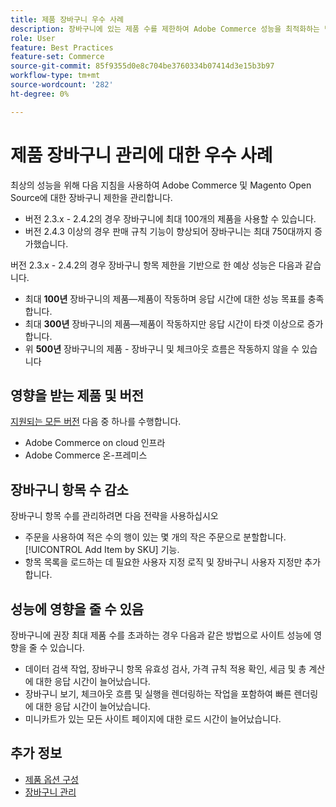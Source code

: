 ```yaml
---
title: 제품 장바구니 우수 사례
description: 장바구니에 있는 제품 수를 제한하여 Adobe Commerce 성능을 최적화하는 방법을 알아봅니다.
role: User
feature: Best Practices
feature-set: Commerce
source-git-commit: 85f9355d0e8c704be3760334b07414d3e15b3b97
workflow-type: tm+mt
source-wordcount: '282'
ht-degree: 0%

---
```



# 제품 장바구니 관리에 대한 우수 사례

최상의 성능을 위해 다음 지침을 사용하여 Adobe Commerce 및 Magento Open Source에 대한 장바구니 제한을 관리합니다.

- 버전 2.3.x - 2.4.2의 경우 장바구니에 최대 100개의 제품을 사용할 수 있습니다.
- 버전 2.4.3 이상의 경우 판매 규칙 기능이 향상되어 장바구니는 최대 750대까지 증가했습니다.


버전 2.3.x - 2.4.2의 경우 장바구니 항목 제한을 기반으로 한 예상 성능은 다음과 같습니다.

- 최대 **100년** 장바구니의 제품—제품이 작동하며 응답 시간에 대한 성능 목표를 충족합니다.
- 최대 **300년** 장바구니의 제품—제품이 작동하지만 응답 시간이 타겟 이상으로 증가합니다.
- 위 **500년** 장바구니의 제품 - 장바구니 및 체크아웃 흐름은 작동하지 않을 수 있습니다

## 영향을 받는 제품 및 버전

[지원되는 모든 버전](../../../release/versions.md) 다음 중 하나를 수행합니다.

- Adobe Commerce on cloud 인프라
- Adobe Commerce 온-프레미스

## 장바구니 항목 수 감소

장바구니 항목 수를 관리하려면 다음 전략을 사용하십시오

- 주문을 사용하여 적은 수의 행이 있는 몇 개의 작은 주문으로 분할합니다. [!UICONTROL Add Item by SKU] 기능.
- 항목 목록을 로드하는 데 필요한 사용자 지정 로직 및 장바구니 사용자 지정만 추가합니다.

## 성능에 영향을 줄 수 있음

장바구니에 권장 최대 제품 수를 초과하는 경우 다음과 같은 방법으로 사이트 성능에 영향을 줄 수 있습니다.

- 데이터 검색 작업, 장바구니 항목 유효성 검사, 가격 규칙 적용 확인, 세금 및 총 계산에 대한 응답 시간이 늘어났습니다.
- 장바구니 보기, 체크아웃 흐름 및 실행을 렌더링하는 작업을 포함하여 빠른 렌더링에 대한 응답 시간이 늘어났습니다.
- 미니카트가 있는 모든 사이트 페이지에 대한 로드 시간이 늘어났습니다.

## 추가 정보

- [제품 옵션 구성](https://experienceleague.adobe.com/docs/commerce-admin/inventory/configuration/product-options.html)
- [장바구니 관리](https://experienceleague.adobe.com/docs/commerce-admin/stores-sales/point-of-purchase/assist/shopping-assisted-cart-manage.html)
